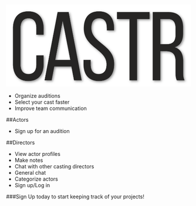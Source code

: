 ![alt tag](public/assets/logo-blk.png)
- Organize auditions
- Select your cast faster
- Improve team communication

##Actors
- Sign up for an audition

##Directors
- View actor profiles
- Make notes
- Chat with other casting directors
- General chat
- Categorize actors
- Sign up/Log in

###Sign Up today to start keeping track of your projects!